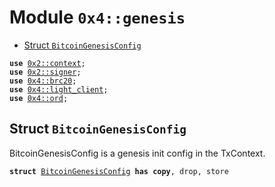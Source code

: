 
<a name="0x4_genesis"></a>

# Module `0x4::genesis`



-  [Struct `BitcoinGenesisConfig`](#0x4_genesis_BitcoinGenesisConfig)


<pre><code><b>use</b> <a href="">0x2::context</a>;
<b>use</b> <a href="">0x2::signer</a>;
<b>use</b> <a href="brc20.md#0x4_brc20">0x4::brc20</a>;
<b>use</b> <a href="light_client.md#0x4_light_client">0x4::light_client</a>;
<b>use</b> <a href="ord.md#0x4_ord">0x4::ord</a>;
</code></pre>



<a name="0x4_genesis_BitcoinGenesisConfig"></a>

## Struct `BitcoinGenesisConfig`

BitcoinGenesisConfig is a genesis init config in the TxContext.


<pre><code><b>struct</b> <a href="genesis.md#0x4_genesis_BitcoinGenesisConfig">BitcoinGenesisConfig</a> <b>has</b> <b>copy</b>, drop, store
</code></pre>
